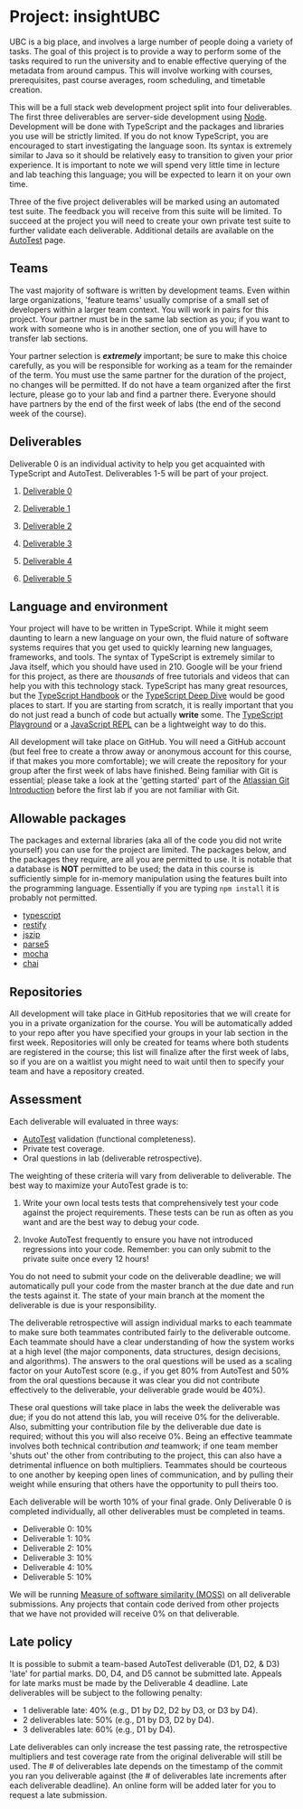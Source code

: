 # Project: insightUBC

UBC is a big place, and involves a large number of people doing a variety of tasks. The goal of this project is to provide a way to perform some of the tasks required to run the university and to enable effective querying of the metadata from around campus. This will involve working with courses, prerequisites, past course averages, room scheduling, and timetable creation.

This will be a full stack web development project split into four deliverables. The first three deliverables are server-side development using [Node](https://nodejs.org). Development will be done with TypeScript and the packages and libraries you use will be strictly limited. If you do not know TypeScript, you are encouraged to start investigating the language soon. Its syntax is extremely similar to Java so it should be relatively easy to transition to given your prior experience. It is important to note we will spend very little time in lecture and lab teaching this language; you will be expected to learn it on your own time.

Three of the five project deliverables will be marked using an automated test suite. The feedback you will receive from this suite will be limited. To succeed at the project you will need to create your own private test suite to further validate each deliverable. Additional details are available on the [AutoTest](AutoTest.md) page.

## Teams

The vast majority of software is written by development teams. Even within large organizations, 'feature teams' usually comprise of a small set of developers within a larger team context. You will work in pairs for this project. Your partner must be in the same lab section as you; if you want to work with someone who is in another section, one of you will have to transfer lab sections.

Your partner selection is ***extremely*** important; be sure to make this choice carefully, as you will be responsible for working as a team for the remainder of the term. You must use the same partner for the duration of the project, no changes will be permitted. If do not have a team organized after the first lecture, please go to your lab and find a partner there. Everyone should have partners by the end of the first week of labs (the end of the second week of the course). 

<!--
If you are registered in the class, please do not form a team with students on the waitlist as if they may not make it into the class by the add/drop date. Also: the first deliverable is due very early, so the sooner you finalize your team, the sooner you can get started.
--->

## Deliverables

Deliverable 0 is an individual activity to help you get acquainted with TypeScript and AutoTest. Deliverables 1-5 will be part of your project.

1. [Deliverable 0](Deliverable0.md) 

1. [Deliverable 1](Deliverable1.md) 

1. [Deliverable 2](Deliverable2.md) 

1. [Deliverable 3](Deliverable3.md) 

1. [Deliverable 4](Deliverable4.md) 

1. [Deliverable 5](Deliverable5.md) 

## Language and environment

Your project will have to be written in TypeScript. While it might seem daunting to learn a new language on your own, the fluid nature of software systems requires that you get used to quickly learning new languages, frameworks, and tools. The syntax of TypeScript is extremely similar to Java itself, which you should have used in 210. Google will be your friend for this project, as there are _thousands_ of free tutorials and videos that can help you with this technology stack. TypeScript has many great resources, but the [TypeScript Handbook](http://www.typescriptlang.org/docs/handbook/basic-types.html) or the [TypeScript Deep Dive](https://basarat.gitbooks.io/typescript/content/docs/getting-started.html) would be good places to start. If you are starting from scratch, it is really important that you do not just read a bunch of code but actually **write** some. The [TypeScript Playground](http://www.typescriptlang.org/play/index.html) or a [JavaScript REPL](https://repl.it/languages/javascript) can be a lightweight way to do this.

All development will take place on GitHub. You will need a GitHub account (but feel free to create a throw away or anonymous account for this course, if that makes you more comfortable); we will create the repository for your group after the first week of labs have finished. Being familiar with Git is essential; please take a look at the 'getting started' part of the [Atlassian Git Introduction](https://www.atlassian.com/git/tutorials/setting-up-a-repository) before the first lab if you are not familiar with Git.

## Allowable packages

The packages and external libraries (aka all of the code you did not write yourself) you can use for the project are limited. The packages below, and the packages they require, are all you are permitted to use. It is notable that a database is **NOT** permitted to be used; the data in this course is sufficiently simple for in-memory manipulation using the features built into the programming language. Essentially if you are typing ```npm install``` it is probably not permitted.

* [typescript](https://www.npmjs.com/package/typescript)
* [restify](https://www.npmjs.com/package/restify)
* [jszip](https://www.npmjs.com/package/jszip)
* [parse5](https://www.npmjs.com/package/parse5)
* [mocha](https://www.npmjs.com/package/mocha)
* [chai](https://www.npmjs.com/package/chai)

## Repositories

All development will take place in GitHub repositories that we will create for you in a private organization for the course. You will be automatically added to your repo after you have specified your groups in your lab section in the first week. Repositories will only be created for teams where both students are registered in the course; this list will finalize after the first week of labs, so if you are on a waitlist you might need to wait until then to specify your team and have a repository created.

<!--
That said, instructions will be given in your labs during the first week so you can start working effectively on the first deliverable before the repositories are ready.
-->

## Assessment

Each deliverable will evaluated in three ways:

* [AutoTest](AutoTest.md) validation (functional completeness).
* Private test coverage.
* Oral questions in lab (deliverable retrospective).

The weighting of these criteria will vary from deliverable to deliverable. The best way to maximize your AutoTest grade is to:

1. Write your own local tests tests that comprehensively test your code against the project requirements. These tests can be run as often as you want and are the best way to debug your code.

1. Invoke AutoTest frequently to ensure you have not introduced regressions into your code. Remember: you can only submit to the private suite once every 12 hours!

You do not need to submit your code on the deliverable deadline; we will automatically pull your code from the master branch at the due date and run the tests against it. The state of your main branch at the moment the deliverable is due is your responsibility.

The deliverable retrospective will assign individual marks to each teammate to make sure both teammates contributed fairly to the deliverable outcome. Each teammate should have a clear understanding of how the system works at a high level (the major components, data structures, design decisions, and algorithms). The answers to the oral questions will be used as a scaling factor on your AutoTest score (e.g., if you get 80% from AutoTest and 50% from the oral questions because it was clear you did not contribute effectively to the deliverable, your deliverable grade would be 40%). 

These oral questions will take place in labs the week the deliverable was due; if you do not attend this lab, you will receive 0% for the deliverable. Also, submitting your contribution file by the deliverable due date is required; without this you will also receive 0%. Being an effective teammate involves both technical contribution _and_ teamwork; if one team member 'shuts out' the other from contributing to the project, this can also have a detrimental influence on both multipliers. Teammates should be courteous to one another by keeping open lines of communication, and by pulling their weight while ensuring that others have the opportunity to pull theirs too.

Each deliverable will be worth 10% of your final grade. Only Deliverable 0 is completed individually, all other deliverables must be completed in teams.

<!--- Course participation will be worth 10% of your final grade. Finally, your final project will be executed against the private test suite from all deliverables we run AutoTest against (to check for regressions from prior deliverables). --->

* Deliverable 0: 10%
* Deliverable 1: 10%
* Deliverable 2: 10%
* Deliverable 3: 10%
* Deliverable 4: 10%
* Deliverable 5: 10%

We will be running [Measure of software similarity (MOSS)](https://theory.stanford.edu/~aiken/moss/) on all deliverable submissions. Any projects that contain code derived from other projects that we have not provided will receive 0% on that deliverable.

## Late policy

It is possible to submit a team-based AutoTest deliverable (D1, D2, & D3) 'late' for partial marks. D0, D4, and D5 cannot be submitted late. Appeals for late marks must be made by the Deliverable 4 deadline. Late deliverables will be subject to the following penalty:

* 1 deliverable late: 40% (e.g., D1 by D2, D2 by D3, or D3 by D4).
* 2 deliverables late: 50% (e.g., D1 by D3, D2 by D4).
* 3 deliverables late: 60% (e.g., D1 by D4).

Late deliverables can only increase the test passing rate, the retrospective multipliers and test coverage rate from the original deliverable will still be used. The # of deliverables late depends on the timestamp of the commit you ran you deliverable against (the # of deliverables late increments after each deliverable deadline). An online form will be added later for you to request a late submission.

<!---
To apply for the late policy, please fill out the [late deliverable request](https://goo.gl/forms/9P4DBfXBBhuPHTqM2) form by the Deliverable 4 deadline.

## Labs

Lab attendance is mandatory for both team members each week as you will be meeting with the TAs to have a scrum meeting and to discuss your progress (10% / 12 labs === ~0.8% / lab). You must specify your project group by the end of the second lab. 
--->

<!---
Both team members must sign into [ClassPortal](http://skaha.cs.ubc.ca:8020) to register their Github users. IMPORTANT: both team mates must be registered in the course and registered in the same lab section.
--->

<!---
* ***First Lab:*** Since we won't have projects fully configured yet, the first lab will be more directed than the others this term. Full details can be found in [Lab1.md](Lab1.md).

* ***Subsequent labs:*** Full details about what to do in each lab after the first week can be found in [LabN.md](LabN.md).
--->

<!--
## Bootstrap implementation

We have created a bootstrap project for you but you will not be able to access it until during the second week of labs, after you have specified your project team. Once the project is configured, Github should send you email inviting you to your team's repository.
-->

